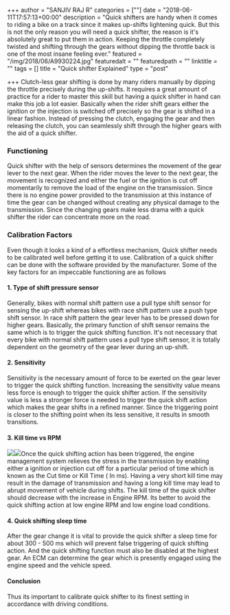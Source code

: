 +++
author = "SANJIV RAJ R"
categories = [""]
date = "2018-06-11T17:57:13+00:00"
description = "Quick shifters are handy when it comes to riding a bike on a track since it makes up-shifts lightening quick. But this is not the only reason you will need a quick shifter, the reason is it's absolutely great to put them in action. Keeping the throttle completely twisted and shifting through the gears without dipping the throttle back is one of the most insane feeling ever."
featured = "/img/2018/06/A9930224.jpg"
featuredalt = ""
featuredpath = ""
linktitle = ""
tags = []
title = "Quick shifter Explained"
type = "post"

+++
Clutch-less gear shifting is done by many riders manually by dipping the throttle precisely during the up-shifts. It requires a great amount of practice for a rider to master this skill but having a quick shifter in hand can make this job a lot easier. Basically when the rider shift gears either the ignition or the injection is switched off precisely so the gear is shifted in a linear fashion. Instead of pressing the clutch, engaging the gear and then releasing the clutch, you can seamlessly shift through the higher gears with the aid of a quick shifter.

### Functioning

Quick shifter with the help of sensors determines the movement of the gear lever to the next gear. When the rider moves the lever to the next gear, the movement is recognized and either the fuel or the ignition is cut off momentarily to remove the load of the engine on the transmission. Since there is no engine power provided to the transmission at this instance of time the gear can be changed without creating any physical damage to the transmission. Since the changing gears make less drama with a quick shifter the rider can concentrate more on the road.

### Calibration Factors

Even though it looks a kind of a effortless mechanism, Quick shifter needs to be calibrated well before getting it to use. Calibration of a quick shifter can be done with the software provided by the manufacturer. Some of the key factors for an impeccable functioning are as follows

#### 1. Type of shift pressure sensor

Generally, bikes with normal shift pattern use a pull type shift sensor for sensing the up-shift whereas bikes with race shift pattern use a push type shift sensor. In race shift pattern the gear lever has to be pressed down for higher gears. Basically, the primary function of shift sensor remains the same which is to trigger the quick shifting function. It's not necessary that every bike with normal shift pattern uses a pull type shift sensor, it is totally dependent on the geometry of the gear lever during an up-shift.

#### 2. Sensitivity

Sensitivity is the necessary amount of force to be exerted on the gear lever to trigger the quick shifting function. Increasing the sensitivity value means less force is enough to trigger the quick shifter action. If the sensitivity value is less a stronger force is needed to trigger the quick shift action which makes the gear shifts in a refined manner. Since the triggering point is closer to the shifting point when its less sensitive, it results in smooth transitions.

#### 3. Kill time vs RPM

![](/img/2018/06/zxczxczxczx.jpg)![](/img/2018/06/zxczxczxczx.jpg)Once the quick shifting action has been triggered, the engine management system relieves the stress in the transmission by enabling either a ignition or injection cut off for a particular period of time which is known as the Cut time or Kill Time ( In ms). Having a very short kill time may result in the damage of transmission and having a long kill time may lead to abrupt movement of vehicle during shifts. The kill time of the quick shifter should decrease with the increase in Engine RPM. Its better to avoid the quick shifting action at low engine RPM and low engine load conditions.

#### 4. Quick shifting sleep time

After the gear change it is vital to provide the quick shifter a sleep time for about 300 - 500 ms which will prevent false triggering of quick shifting action. And the quick shifting function must also be disabled at the highest gear. An ECM can determine the gear which is presently engaged using the engine speed and the vehicle speed.

#### Conclusion

Thus its important to calibrate quick shifter to its finest setting in accordance with driving conditions.